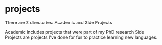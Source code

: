 # projects

There are 2 directories: Academic and Side Projects

Academic includes projects that were part of my PhD research
Side Projects are projects I've done for fun to practice
learning new languages.
